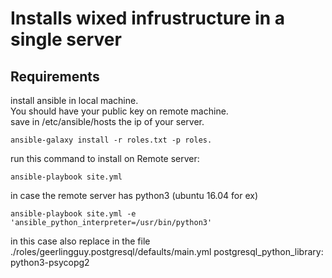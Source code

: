 # Installs wixed infrustructure in a single server

## Requirements
install ansible in local machine.  
You should have your public key on remote machine.  
save in /etc/ansible/hosts the ip of your server.  

    ansible-galaxy install -r roles.txt -p roles.  


run this command to install on Remote server:

    ansible-playbook site.yml


in case the remote server has python3 (ubuntu 16.04 for ex)
    
    ansible-playbook site.yml -e 'ansible_python_interpreter=/usr/bin/python3'

in this case also replace in the file ./roles/geerlingguy.postgresql/defaults/main.yml
    postgresql_python_library: python3-psycopg2


